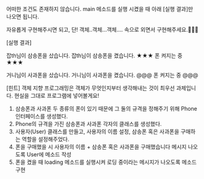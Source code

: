 어떠한 조건도 존재하지 않습니다.
main 메소드를 실행 시켰을 때 아래 [실행 결과]만 나오면 됩니다.

자유롭게 구현해주시면 되고,
단! 객체..객체...객체.... 속으로 외면서 구현해주세요.🤔🤔🤔

[실행 결과]

잡th님이 삼송폰을 샀습니다.
잡th님이 삼송폰을 켰습니다.
★★★ 폰 켜지는 중 ★★★

거니님이 사과폰을 샀습니다.
거니님이 사과폰을 켰습니다.
@@@ 폰 켜지는 중 @@@

[힌트]
객체 지향 프로그래밍은 객체가 무엇인지부터 생각해내는 것이 최우선 과제입니다.
현실을 그대로 프로그램에 넣어볼게요!

1. 삼송폰과 사과폰 두 종류의 폰이 있기 때문에 그 둘의 규격을 정해주기 위해 Phone 인터페이스를 생성했다.
2. Phone의 규격을 가진 삼송폰과 사과폰 각자의 클래스를 생성했다.
3. 사용자(User) 클래스를 만들고, 사용자의 이름 설정, 삼송폰 혹은 사과폰을 구매하는 역할을 설정해주었다.
4. 폰을 구매했을 시 사용자의 이름 + 삼송폰 혹은 사과폰을 구매했습니다 메시지 나오도록 User에 메소드 작성
5. 폰을 켰을 때 loading 메소드를 실행시켜 로딩 중이라는 메시지가 나오도록 메소드 구현

